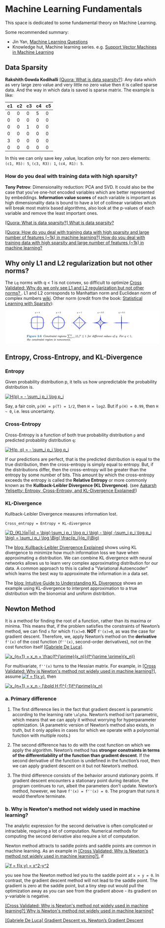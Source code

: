 
# Machine Learning Fundamentals 



This space is dedicated to some fundamental theory on Machine Learning.

Some recommended summary:

* Jin Yan, [Machine Learning Questions](https://yanjin.space/blog/2020/2020305.html)
* Knowledge hut, Machine learning series. e.g. [Support Vector Machines in Machine Learning](https://www.knowledgehut.com/blog/data-science/support-vector-machines-in-machine-learning)


## Data Sparsity

**Rakshith Gowda Kodihalli** [[Quora: What is data sparsity?]][What is data sparsity?]: Any data which as very large zero value and very little no zero value then it is called sparse data. And the way in which data is saved is sparse matrix. The example is like:

| c1 | c2 | c3 | c4 | c5 |
| --- | --- | --- | --- | --- |
| 0 | 0 | 0 | 5 | 0 |
| 0 | 0 | 0 | 0 | 0 |
| 0 | 0 | 1 | 0 | 0 |
| 0 | 0 | 0 | 0 | 0 |
| 3 | 0 | 0 | 0 | 0 |
| 0 | 0 | 0 | 0 | 0 |

In this we can only save key ,value, location only for non zero elements:
`(c1, R5): 5`, `(c3, R3): 1`, `(c4, R1): 5`.

### How do you deal with training data with high sparsity?

**Tony Petrov**: Dimensionality reduction: PCA and SVD. It could also be the case that you’ve one-hot encoded variables which are better represented by embeddings.  **Information value scores** of each variable is important as high dimensionality data is bound to have a lot of collinear variables which will break most matrix based algorithms, also look at the p-values of each variable and remove the least important ones.

[What is data sparsity?]: https://www.quora.com/What-is-data-sparsity
[[Quora: What is data sparsity?] What is data sparsity?](https://www.quora.com/What-is-data-sparsity)

[How do you deal with training data with high sparsity and large number of features (~1k) in machine learning?]: https://www.quora.com/How-do-you-deal-with-training-data-with-high-sparsity-and-large-number-of-features-1k-in-machine-learning
[[Quora: How do you deal with training data with high sparsity and large number of features (~1k) in machine learning?] How do you deal with training data with high sparsity and large number of features (~1k) in machine learning?](https://www.quora.com/How-do-you-deal-with-training-data-with-high-sparsity-and-large-number-of-features-1k-in-machine-learning)

## Why only L1 and L2 regularization but not other norms?

The `Lq` norms with q < 1 is not convex, so difficult to optimize [Cross Validated: Why do we only see L1 and L2 regularization but not other norms?
](https://stats.stackexchange.com/questions/269298/why-do-we-only-see-l-1-and-l-2-regularization-but-not-other-norms). L1 and L2 corresponds to Manhattan norm and Euclidean norm of complex numbers [wiki](https://en.wikipedia.org/wiki/Norm_(mathematics)). Other norm (credit from the book: [Statistical Learning with Sparsity](http://web.stanford.edu/~hastie/StatLearnSparsity/)):


![Lq_regularization](images/Lq_regularization.png)


## Entropy, Cross-Entropy, and KL-Divergence 

### Entropy

Given probability distribution p, it tells us how unpredictable the probability distribution is.

<a href="https://www.codecogs.com/eqnedit.php?latex=H(p)&space;=&space;-&space;\sum_i&space;p_i&space;\log&space;p_i" target="_blank"><img src="https://latex.codecogs.com/gif.latex?H(p)&space;=&space;-&space;\sum_i&space;p_i&space;\log&space;p_i" title="H(p) = - \sum_i p_i \log p_i" /></a>

Say, a fair coin, `p(H) = p(T) = 1/2`, then `H = log2`. But if `p(H) = 0.99`, then `H ~ 0`, i.e. less uncertainty.

### Cross-Entropy

Cross-Entropy is a function of both true probability distribution `p` and predicted probability distribution `q`:

<a href="https://www.codecogs.com/eqnedit.php?latex=H(p,&space;q)&space;=&space;-&space;\sum_i&space;p_i&space;\log&space;q_i" target="_blank"><img src="https://latex.codecogs.com/gif.latex?H(p,&space;q)&space;=&space;-&space;\sum_i&space;p_i&space;\log&space;q_i" title="H(p, q) = - \sum_i p_i \log q_i" /></a>

If our predictions are perfect, that is the predicted distribution is equal to the true distribution, then the cross-entropy is simply equal to entropy. But, if the distributions differ, then the cross-entropy will be greater than the entropy by some number of bits. This amount by which the cross-entropy exceeds the entropy is called the **Relative Entropy** or more commonly known as the **Kullback-Leibler Divergence (KL Divergence)**. (see [Aakarsh Yelisetty: Entropy, Cross-Entropy, and KL-Divergence Explained!](https://towardsdatascience.com/entropy-cross-entropy-and-kl-divergence-explained-b09cdae917a))



### KL-Divergence

Kullback-Leibler Divergence measures information lost.

```
Cross_entropy = Entropy + KL-divergence
```

<a href="https://www.codecogs.com/eqnedit.php?latex=D_{KL}(p||q)&space;=&space;\big(-\sum_i&space;p_i&space;\log&space;q_i&space;\big)&space;-&space;\big(&space;-\sum_i&space;p_i&space;\log&space;p_i&space;\big)&space;=&space;\sum_i&space;p_i&space;\log&space;\Big(&space;\frac{p_i}{q_i}\Big)" target="_blank"><img src="https://latex.codecogs.com/gif.latex?D_{KL}(p||q)&space;=&space;\big(-\sum_i&space;p_i&space;\log&space;q_i&space;\big)&space;-&space;\big(&space;-\sum_i&space;p_i&space;\log&space;p_i&space;\big)&space;=&space;\sum_i&space;p_i&space;\log&space;\Big(&space;\frac{p_i}{q_i}\Big)" title="D_{KL}(p||q) = \big(-\sum_i p_i \log q_i \big) - \big( -\sum_i p_i \log p_i \big) = \sum_i p_i \log \Big( \frac{p_i}{q_i}\Big)" /></a>


The [blog: Kullback-Leibler Divergence Explained](https://www.countbayesie.com/blog/2017/5/9/kullback-leibler-divergence-explained) shows using KL divergence to minimize how much information loss we have when approximating a distribution. We can combine KL divergence with neural networks allows us to learn very complex approximating distribution for our data. A common approach to this is called a "Variational Autoencoder" which learns the best way to approximate the information in a data set.

The [blog: Intuitive Guide to Understanding KL Divergence](https://towardsdatascience.com/light-on-math-machine-learning-intuitive-guide-to-understanding-kl-divergence-2b382ca2b2a8) shows an example using KL-divergence to interpret approximation to a true distribution with the bionomial and uniform distribition.


## Newton Method


It is a method for finding the root of a function, rather than its maxima or minima. This means that, if the problem satisfies the constraints of Newton’s method, we can find `x` for which `f(x)=0`. **NOT** `f'(x)=0`, as was the case for gradient descent. Therefore, we, apply Newton’s method on the **derivative** `f'(x)` of the cost function (`f''(x)`, second-order derivatives), not on the cost function itself [[Gabriele De Luca]][Gradient Descent vs. Newton’s Gradient Descent].

<a href="https://www.codecogs.com/eqnedit.php?latex=x_{n&plus;1}&space;=&space;x_n&space;&plus;&space;\frac{f^{\prime}(x_n)}{f^{\prime&space;\prime}(x_n)}" target="_blank"><img src="https://latex.codecogs.com/gif.latex?x_{n&plus;1}&space;=&space;x_n&space;&plus;&space;\frac{f^{\prime}(x_n)}{f^{\prime&space;\prime}(x_n)}" title="x_{n+1} = x_n + \frac{f^{\prime}(x_n)}{f^{\prime \prime}(x_n)}" /></a>

For multivariate, `f''(x)` turns to the Hessian matrix. For example, in [[Cross Validated: Why is Newton's method not widely used in machine learning?]][Why is Newton's method not widely used in machine learning?], assume <a href="https://www.codecogs.com/eqnedit.php?latex=f&space;=&space;f(x,y)" target="_blank"><img src="https://latex.codecogs.com/gif.latex?f&space;=&space;f(x,y)" title="f = f(x,y)" /></a>, then

<a href="https://www.codecogs.com/eqnedit.php?latex=x_{n&plus;1}&space;=&space;x_n&space;-&space;[\bold&space;H&space;f]^{-1}f^{\prime}(x_n)" target="_blank"><img src="https://latex.codecogs.com/gif.latex?x_{n&plus;1}&space;=&space;x_n&space;-&space;[\bold&space;H&space;f]^{-1}f^{\prime}(x_n)" title="x_{n+1} = x_n - [\bold H f]^{-1}f^{\prime}(x_n)" /></a>

### a. Primary difference

1. The first difference lies in the fact that gradient descent is parametric according to the learning rate `\alpha`. Newton’s method isn’t parametric, which means that we can apply it without worrying for hyperparameter optimization. (A parametric version of Newton’s method also exists, in truth, but it only applies in cases for which we operate with a polynomial function with multiple roots.)

2. The second difference has to do with the cost function on which we apply the algorithm. Newton’s method has **stronger constraints in terms of the differentiability of the function than gradient descent**. If the second derivative of the function is undefined in the function’s root, then we can apply gradient descent on it but not Newton’s method.

3. The third difference consists of the behavior around stationary points. If gradient descent encounters a stationary point during iteration, the program continues to run, albeit the parameters don’t update. Newton’s method, however, we have `f'(x) = f''(x) = 0`. The program that runs it would therefore terminate.


### b. Why is Newton's method not widely used in machine learning?

The analytic expression for the second derivative is often complicated or intractable, requiring a lot of computation. Numerical methods for computing the second derivative also require a lot of computation.

Newton method attracts to saddle points and saddle points are common in machine learning. As an example in [[Cross Validated: Why is Newton's method not widely used in machine learning?]][Why is Newton's method not widely used in machine learning?], if 

<a href="https://www.codecogs.com/eqnedit.php?latex=f&space;=&space;f(x,y)&space;=&space;x^2-y^2" target="_blank"><img src="https://latex.codecogs.com/gif.latex?f&space;=&space;f(x,y)&space;=&space;x^2-y^2" title="f = f(x,y) = x^2-y^2" /></a>

you see how the Newton method led you to the saddle point at `x = y = 0`. In contrast, the gradient descent method will not lead to the saddle point. The gradient is zero at the saddle point, but a tiny step out would pull the optimization away as you can see from the gradient above - its gradient on y-variable is negative.




[Why is Newton's method not widely used in machine learning?]: https://stats.stackexchange.com/questions/253632/why-is-newtons-method-not-widely-used-in-machine-learning
[[Cross Validated: Why is Newton's method not widely used in machine learning?] Why is Newton's method not widely used in machine learning?](https://stats.stackexchange.com/questions/253632/why-is-newtons-method-not-widely-used-in-machine-learning)

[Gradient Descent vs. Newton’s Gradient Descent]: https://www.baeldung.com/cs/gradient-descent-vs-newtons-gradient-descent
[[Gabriele De Luca] Gradient Descent vs. Newton’s Gradient Descent](https://www.baeldung.com/cs/gradient-descent-vs-newtons-gradient-descent)

